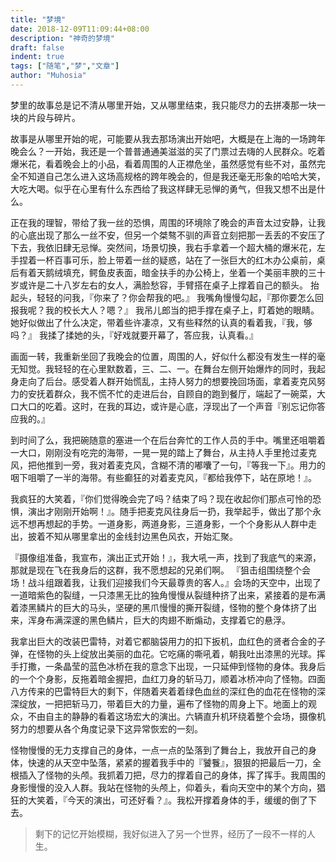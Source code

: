 ```yaml
---
title: "梦境"
date: 2018-12-09T11:09:44+08:00
description: "神奇的梦境"
draft: false
indent: true
tags: ["随笔","梦","文章"]
author: "Muhosia"
---
```


梦里的故事总是记不清从哪里开始，又从哪里结束，我只能尽力的去拼凑那一块一块的片段与碎片。

<!-- more -->

故事是从哪里开始的呢，可能要从我去那场演出开始吧，大概是在上海的一场跨年晚会么？一开始，我还是一个普普通通美滋滋的买了门票过去嗨的人民群众。吃着爆米花，看着晚会上的小品，看着周围的人正襟危坐，虽然感觉有些不对，虽然完全不知道自己怎么进入这场高规格的跨年晚会的，但是我还毫无形象的哈哈大笑，大吃大喝。似乎在心里有什么东西给了我这样肆无忌惮的勇气，但我又想不出是什么。

正在我的理智，带给了我一丝的恐惧，周围的环境除了晚会的声音太过安静，让我的心底出现了那么一丝不安，但另一个桀骜不驯的声音立刻把那一丢丢的不安压了下去，我依旧肆无忌惮。突然间，场景切换，我右手拿着一个超大桶的爆米花，左手捏着一杯百事可乐，脸上带着一丝的疑惑，站在了一张巨大的红木办公桌前，桌后有着天鹅绒填充，鳄鱼皮表面，暗金扶手的办公椅上，坐着一个美丽丰腴的三十岁或许是二十八岁左右的女人，满脸愁容，手臂搭在桌子上撑着自己的额头。
抬起头，轻轻的问我，『你来了？你会帮我的吧。』
我嘴角慢慢勾起，『那你要怎么回报我呢？我的校长大人？嗯？』
我吊儿郎当的把手撑在桌子上，盯着她的眼睛。
她好似做出了什么决定，带着些许凄凉，又有些释然的认真的看着我，『我，够吗？』
我揉了揉她的头，『好戏就要开幕了，答应我，认真看。』

画面一转，我重新坐回了我晚会的位置，周围的人，好似什么都没有发生一样的毫无知觉。我轻轻的在心里默数着，三、二、一。在舞台左侧开始爆炸的同时，我起身走向了后台。感受着人群开始慌乱，主持人努力的想要挽回场面，拿着麦克风努力的安抚着群众，我不慌不忙的走进后台，自顾自的跑到餐厅，端起了一碗菜，大口大口的吃着。这时，在我的耳边，或许是心底，浮现出了一个声音『别忘记你答应我的。』

到时间了么，我把碗随意的塞进一个在后台奔忙的工作人员的手中。嘴里还咀嚼着一大口，刚刚没有吃完的海带，一晃一晃的踏上了舞台，从主持人手里抢过麦克风，把他推到一旁，我对着麦克风，含糊不清的嘟囔了一句，『等我一下』。用力的咽下咀嚼了一半的海带。有些癫狂的对着麦克风，『都给我停下，站在原地！』。

我疯狂的大笑着，『你们觉得晚会完了吗？结束了吗？现在收起你们那点可怜的恐惧，演出才刚刚开始啊！』。随手把麦克风往身后一扔，我举起手，做出了那个永远不想再想起的手势。一道身影，两道身影，三道身影，一个个身影从人群中走出，披着不知从哪里拿出的金线封边黑色风衣，开始汇聚。

『摄像组准备，我宣布，演出正式开始！』，我大吼一声，找到了我底气的来源，那就是现在飞在我身后的这群，我不愿想起的兄弟们啊。
『狙击组围绕整个会场！战斗组跟着我，让我们迎接我们今天最尊贵的客人。』会场的天空中，出现了一道暗紫色的裂缝，一只漆黑无比的独角慢慢从裂缝种挤了出来，紧接着的是布满着漆黑鳞片的巨大的马头，坚硬的黑爪慢慢的撕开裂缝，怪物的整个身体挤了出来，浑身布满深邃的黑色鳞片，巨大的肉翅不断煽动，支撑着它的悬浮。

我拿出巨大的改装巴雷特，对着它都脑袋用力的扣下扳机，血红色的贤者合金的子弹，在怪物的头上绽放出美丽的血花。它吃痛的嘶吼着，朝我吐出漆黑的光球。挥手打撒，一条晶莹的蓝色冰桥在我的意念下出现，一只延伸到怪物的身体。我身后的一个个身影，反拖着暗金握把，血红刀身的斩马刀，顺着冰桥冲向了怪物。四面八方传来的巴雷特巨大的剩下，伴随着夹着着绿色血丝的深红色的血花在怪物的深深绽放，一把把斩马刀，带着巨大的力量，遍布了怪物的周身上下。地面上的观众，不由自主的静静的看着这场宏大的演出。六辆直升机环绕着整个会场，摄像机努力的想要从各个角度记录下这异常恢宏的一刻。

怪物慢慢的无力支撑自己的身体，一点一点的坠落到了舞台上，我放开自己的身体，快速的从天空中坠落，紧紧的握着我手中的『饕餮』，狠狠的把最后一刀，全根插入了怪物的头颅。我抓着刀把，尽力的撑着自己的身体，挥了挥手。我周围的身影慢慢的没入人群。我站在怪物的头颅上，仰着头，看向天空中的某个方向，猖狂的大笑着，『今天的演出，可还好看？』。我松开撑着身体的手，缓缓的倒了下去。

> 剩下的记忆开始模糊，我好似进入了另一个世界，经历了一段不一样的人生。